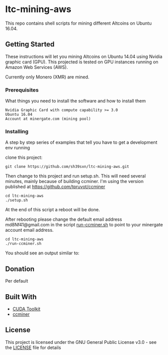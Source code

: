 # ltc-mining-aws
This repo contains shell scripts for mining different Altcoins on Ubuntu 16.04.

## Getting Started

These instructions will let you mining Altcoins on Ubuntu 14.04 using Nvidia graphic card (GPU).
This projected is tested on GPU instances running on Amazon Web Services (AWS).

Currently only Monero (XMR) are mined.

### Prerequisites

What things you need to install the software and how to install them

```
Nvidia Graphic Card with compute capability >= 3.0
Ubuntu 16.04
Account at minergate.com (mining pool)
```

### Installing

A step by step series of examples that tell you have to get a development env running

clone this project:

```
git clone https://github.com/sh39sxn/ltc-mining-aws.git
```

Then change to this project and run setup.sh. This will need several minutes, mainly because of building ccminer. I'm using the version published at https://github.com/tpruvot/ccminer


```
cd ltc-mining-aws
./setup.sh
```

At the end of this script a reboot will be done.

After rebooting please change the default email address <span>md8Nf41</span>@gmail.com in the script [run-ccminer.sh](run-ccminer.sh) to point to your minergate account email address.

```
cd ltc-mining-aws
./run-ccminer.sh
```

You should see an output similar to:



## Donation

Per default 

## Built With

* [CUDA Toolkit](https://developer.nvidia.com/cuda-toolkit-archive)
* [ccminer](https://github.com/tpruvot/ccminer)


## License

This project is licensed under the GNU General Public License v3.0 - see the [LICENSE](LICENSE) file for details
